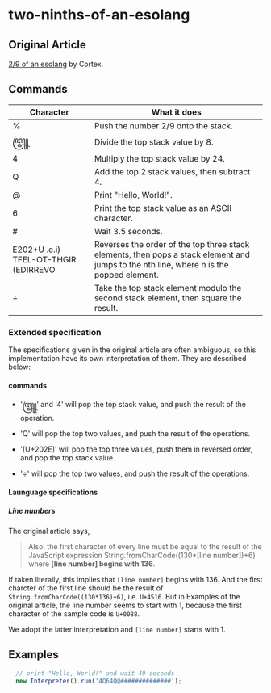 # two-ninths-of-an-esolang

## Original Article

[2/9 of an esolang](https://esolangs.org/wiki/2/9_of_an_esolang) by Cortex.

## Commands

|Character|What it does|
|----|----|
|%|Push the number 2/9 onto the stack.|
|꧅|Divide the top stack value by 8.|
|4|Multiply the top stack value by 24.|
|Q|Add the top 2 stack values, then subtract 4.|
|@|Print "Hello, World!".|
|6|Print the top stack value as an ASCII character.|
|#|Wait 3.5 seconds.|
|‮ (i.e. U+202E RIGHT-TO-LEFT OVERRIDE)|Reverses the order of the top three stack elements, then pops a stack element and jumps to the nth line, where n is the popped element.|
|÷|Take the top stack element modulo the second stack element, then square the result.|

### Extended specification

The specifications given in the original article are often ambiguous, so this implementation have its own interpretation of them. They are described below:

#### commands

- '꧅' and '4' will pop the top stack value, and push the result of the operation.

- 'Q' will pop the top two values, and push the result of the operations.

- '[U+202E]' will pop the top three values,  push them in reversed order, and pop the top stack value.

- '÷' will pop the top two values, and push the result of the operations.

#### Launguage specifications

##### Line numbers

The original article says,

> Also, the first character of every line must be equal to the result of the JavaScript expression String.fromCharCode((130*[line number])+6) where **[line number] begins with 136**.

If taken literally, this implies that `[line number]` begins with 136.
And the first charcter of the first line should be the result of `String.fromCharCode((130*136)+6)`, i.e. `U+4516`.
But in Examples of the original article, the line number seems to start with 1, because the first character of the sample code is `U+0088`.

We adopt the latter interpretation and `[line number]` starts with 1.

## Examples

```typescript
  // print "Hello, World!" and wait 49 seconds
  new Interpreter().run('4Q64Q@##############');
```
